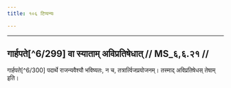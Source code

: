 ```yaml
---
title: १०६ टिप्पन्यः

---
```


[^6/297]: E1,6; E2: uddeśyapadam

[^6/298]: E2: 5,334; E6: 2,193

____________________________________________


## गार्हपते[^6/299] वा स्याताम् अविप्रतिषेधात् // MS_६,६.२१ //

गार्हपते[^6/300] पदार्थे राजन्यवैश्यौ भविष्यतः, न च, तत्रार्त्विजप्रयोजनम्। तस्माद् अविप्रतिषेधस् तेषाम् इति।

